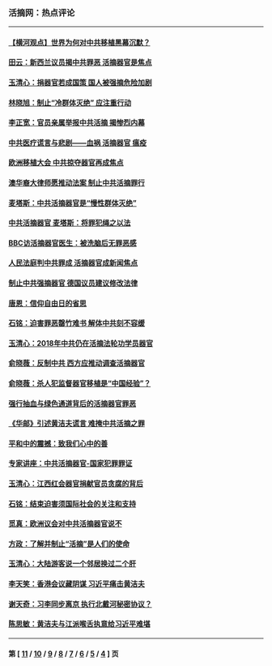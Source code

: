 ### 活摘网：热点评论
---
#### [【横河观点】世界为何对中共移植黑幕沉默？](../../pages/nf5879/n13244249.md?01160430) 
#### [田云：新西兰议员揭中共罪恶 活摘器官是焦点](../../pages/nf5879/n13070629.md?01160430) 
#### [玉清心：捐器官若成国策 国人被强摘危险加剧](../../pages/nf5879/n12802713.md?01160430) 
#### [林晓旭：制止“冷群体灭绝” 应注重行动](../../pages/nf5879/n12779736.md?01160430) 
#### [李正宽：官员亲属举报中共活摘 揭惨烈内幕](../../pages/nf5879/n12684490.md?01160430) 
#### [中共医疗谎言与悲剧——血祸 活摘器官 瘟疫](../../pages/nf5879/n12372103.md?01160430) 
#### [欧洲移植大会 中共掠夺器官再成焦点](../../pages/nf5879/n11538883.md?01160430) 
#### [澳华裔大律师愿推动法案 制止中共活摘罪行](../../pages/nf5879/n11377039.md?01160430) 
#### [麦塔斯：中共活摘器官是“慢性群体灭绝”](../../pages/nf5879/n11350529.md?01160430) 
#### [中共活摘器官 麦塔斯：将罪犯绳之以法](../../pages/nf5879/n11347973.md?01160430) 
#### [BBC访活摘器官医生：被洗脑后无罪恶感](../../pages/nf5879/n11335935.md?01160430) 
#### [人民法庭判中共罪成 活摘器官成新闻焦点](../../pages/nf5879/n11331578.md?01160430) 
#### [制止中共强摘器官 德国议员建议修改法律](../../pages/nf5879/n11249451.md?01160430) 
#### [唐恩：信仰自由日的省思](../../pages/nf5879/n11003525.md?01160430) 
#### [石铭：迫害罪恶罄竹难书  解体中共刻不容缓](../../pages/nf5879/n10942855.md?01160430) 
#### [玉清心：2018年中共仍在活摘法轮功学员器官](../../pages/nf5879/n10914646.md?01160430) 
#### [俞晓薇：反制中共 西方应推动调查活摘器官](../../pages/nf5879/n10794671.md?01160430) 
#### [俞晓薇：杀人犯监督器官移植是“中国经验”？](../../pages/nf5879/n10466427.md?01160430) 
#### [强行抽血与绿色通道背后的活摘器官罪恶](../../pages/nf5879/n10004708.md?01160430) 
#### [《华邮》引述黄洁夫谎言 难掩中共活摘之罪](../../pages/nf5879/n9642309.md?01160430) 
#### [平和中的震撼：致我们心中的善](../../pages/nf5879/n9021123.md?01160430) 
#### [专家讲座：中共活摘器官-国家犯罪罪证](../../pages/nf5879/n8828153.md?01160430) 
#### [玉清心：江西红会器官捐献官员贪腐的背后](../../pages/nf5879/n8522122.md?01160430) 
#### [石铭：结束迫害须国际社会的关注和支持](../../pages/nf5879/n8443497.md?01160430) 
#### [觅真：欧洲议会对中共活摘器官说不](../../pages/nf5879/n8337486.md?01160430) 
#### [方政：了解并制止“活摘”是人们的使命](../../pages/nf5879/n8329214.md?01160430) 
#### [玉清心：大陆游客说一个邻居换过二个肝](../../pages/nf5879/n8291404.md?01160430) 
#### [李天笑：香港会议藏阴谋 习近平痛击黄洁夫](../../pages/nf5879/n8241459.md?01160430) 
#### [谢天奇：习李同步离京 执行北戴河秘密协议？](../../pages/nf5879/n8230418.md?01160430) 
#### [陈思敏：黄洁夫与江派喉舌执意给习近平难堪](../../pages/nf5879/n8222166.md?01160430) 

---
#### 第 [ [11](./11.md?01160430) / [10](./10.md?01160430) / [9](./9.md?01160430) / [8](./8.md?01160430) / [7](./7.md?01160430) / [6](./6.md?01160430) / [5](./5.md?01160430) / [4](./4.md?01160430) ] 页
